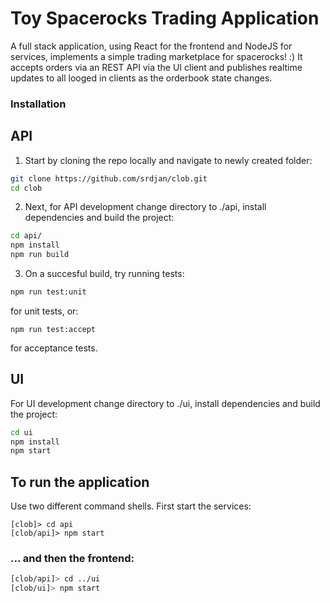 # Toy Spacerocks Trading Application

A full stack application, using React for the frontend and NodeJS for services, implements a simple trading marketplace
for spacerocks! :)
It accepts orders via an REST API via the UI client and publishes realtime updates to all looged in clients as the orderbook state changes. 

### Installation

## API
1) Start by cloning the repo locally and navigate to newly created folder:
```sh
git clone https://github.com/srdjan/clob.git   
cd clob
```
2)  Next, for API development change directory to ./api, install dependencies and build the project:
```sh
cd api/
npm install
npm run build
```
3) On a succesful build, try running tests:
```sh
npm run test:unit
```
for unit tests, or:
```
npm run test:accept
```
for acceptance tests.

## UI
For UI development change directory to ./ui, install dependencies and build the project:
```sh
cd ui
npm install
npm start
```

## To run the application
Use two different command shells. First start the services:
```
[clob]> cd api
[clob/api]> npm start
```
### ... and then the frontend:
```sh
[clob/api]> cd ../ui
[clob/ui]> npm start
```



